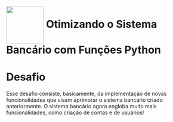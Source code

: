 <h1>
    <a href="https://web.dio.me/track/suzano-python-developer">
     <img align="center" width="100px" src="https://assets.dio.me/wqFNFD1_7AKN1MpbZvurY1cUcpUXQ2ELMfW5Bi9R8VM/f:webp/h:120/q:80/L3RyYWNrcy9lN2MzZjVkNy0yMTEwLTQ3N2YtYmYxMS0wNjg3MjQzMjZjYzEucG5n"></a>
    <span> Otimizando o Sistema Bancário com Funções Python</span>
</h1>

# Desafio
Esse desafio consiste, basicamente, da implementação de novas funcionalidades que visam aprimorar o sistema bancário criado anteriormente. O sistema bancário agora engloba muito mais funcionalidades, como criação de contas e de usuários!
